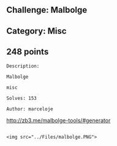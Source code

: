 Challenge: Malbolge
----------------------------------------
Category: Misc
----------------------------------------
248 points 
----------------------------------------

```
Description:

Malbolge

misc

Solves: 153

Author: marceloje

```
http://zb3.me/malbolge-tools/#generator
```

<img src="../Files/malbolge.PNG">
